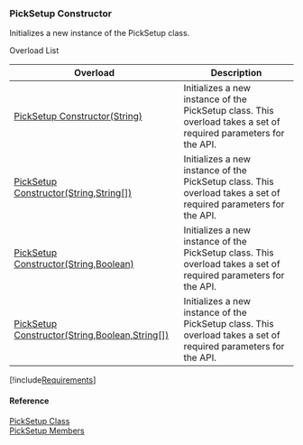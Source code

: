 ﻿### PickSetup Constructor

Initializes a new instance of the PickSetup class.

Overload List

| Overload | Description |
| --- | --- |
| [PickSetup Constructor(String)](FChoice.Toolkits.Clarify~FChoice.Toolkits.Clarify.Logistics.PickSetup~_ctor(String).md) | Initializes a new instance of the PickSetup class. This overload takes a set of required parameters for the API.   |
| [PickSetup Constructor(String,String\[\])](FChoice.Toolkits.Clarify~FChoice.Toolkits.Clarify.Logistics.PickSetup~_ctor(String,String[]).md) | Initializes a new instance of the PickSetup class. This overload takes a set of required parameters for the API.   |
| [PickSetup Constructor(String,Boolean)](FChoice.Toolkits.Clarify~FChoice.Toolkits.Clarify.Logistics.PickSetup~_ctor(String,Boolean).md) | Initializes a new instance of the PickSetup class. This overload takes a set of required parameters for the API.   |
| [PickSetup Constructor(String,Boolean,String\[\])](FChoice.Toolkits.Clarify~FChoice.Toolkits.Clarify.Logistics.PickSetup~_ctor(String,Boolean,String[]).md) | Initializes a new instance of the PickSetup class. This overload takes a set of required parameters for the API.   |

[!include[Requirements](../partials/requirements.md)]



#### Reference

[PickSetup Class](FChoice.Toolkits.Clarify~FChoice.Toolkits.Clarify.Logistics.PickSetup.md)  
[PickSetup Members](FChoice.Toolkits.Clarify~FChoice.Toolkits.Clarify.Logistics.PickSetup_members.md)